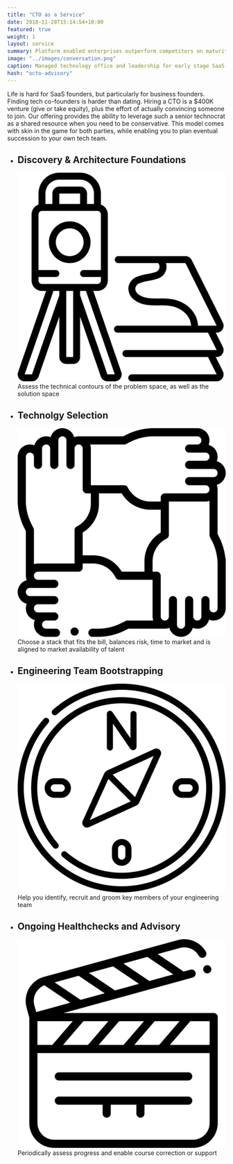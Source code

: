 ```yaml
---
title: "CTO as a Service"
date: 2018-11-28T15:14:54+10:00
featured: true
weight: 1
layout: service
summary: Platform enabled enterprises outperform competitors on maturity indices, including IT agility, Customer Experience & Cost of operations. Platformatory can enable you to forge a strong cloud native backbone & platform definition fit to your business domain.
image: "../images/conversation.png"
caption: Managed technology office and leadership for early stage SaaS startups
hash: "octo-advisory"
---
```


Life is hard for SaaS founders, but particularly for business founders. Finding tech co-founders is harder than dating. Hiring a CTO is a $400K venture (give or take equity), plus the effort of actually convincing someone to join. Our offering provides the ability to leverage such a senior technocrat as a shared resource when you need to be conservative. This model comes with skin in the game for both parties, while enabling you to plan eventual succession to your own tech team.

* <div class="text-center platform-strategy"><h2 >Discovery & Architecture Foundations</h2><span class="icon-serv py-2"><img src="../images/icons/survey.svg" /></span>Assess the technical contours of the problem space, as well as the solution space</div>
* <div class="text-center platform-strategy"><h2 >Technolgy Selection</h2><span class="icon-serv py-2"><img src="../images/icons/facilitate.svg" /></span>Choose a stack that fits the bill, balances risk, time to market and is aligned to market availability of talent</div>
* <div class="text-center platform-strategy"><h2 >Engineering Team Bootstrapping</h2><span class="icon-serv py-2"><img src="../images/icons/navigate.svg" /></span>Help you identify, recruit and groom key members of your engineering team</div>
* <div class="text-center platform-strategy"><h2 >Ongoing Healthchecks and Advisory</h2><span class="icon-serv py-2"><img src="../images/icons/action.svg" /></span>Periodically assess progress and enable course correction or support</div>



